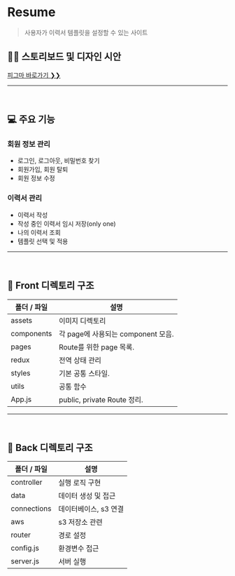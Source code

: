 # Resume

> 사용자가 이력서 템플릿을 설정할 수 있는 사이트

## 👩‍🎨 스토리보드 및 디자인 시안

[피그마 바로가기 ❯❯](https://www.figma.com/file/ohyqyTXrCwDdLpyqqw3wqH/Resume?node-id=0%3A1)

---

<br/>

## 💻 주요 기능

### 회원 정보 관리

- 로그인, 로그아웃, 비밀번호 찾기
- 회원가입, 회원 탈퇴
- 회원 정보 수정

### 이력서 관리

- 이력서 작성
- 작성 중인 이력서 임시 저장(only one)
- 나의 이력서 조회
- 템플릿 선택 및 적용

---

<br/>

## 📂 Front 디렉토리 구조

| 폴더 / 파일 | 설명                               |
| ----------- | ---------------------------------- |
| assets      | 이미지 디렉토리                    |
| components  | 각 page에 사용되는 component 모음. |
| pages       | Route를 위한 page 목록.            |
| redux       | 전역 상태 관리                     |
| styles      | 기본 공통 스타일.                  |
| utils       | 공통 함수                          |
| App.js      | public, private Route 정리.        |

---

<br/>

## 📂 Back 디렉토리 구조

| 폴더 / 파일 | 설명                             |
| ----------- | ------------------------------- |
| controller  | 실행 로직 구현                   |
| data        | 데이터 생성 및 접근              |
| connections | 데이터베이스, s3 연결            |
| aws         | s3 저장소 관련                  |
| router      | 경로 설정                       |
| config.js   | 환경변수 접근                    |
| server.js   | 서버 실행                        |
